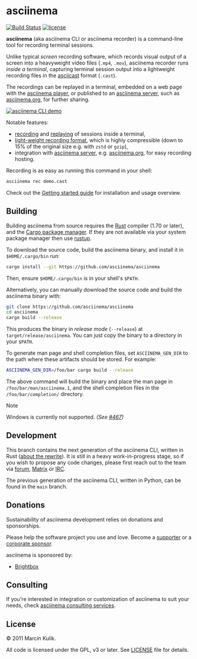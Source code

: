 # asciinema

[![Build Status](https://github.com/asciinema/asciinema/actions/workflows/ci.yml/badge.svg)](https://github.com/asciinema/asciinema/actions/workflows/asciinema.yml)
[![license](http://img.shields.io/badge/license-GNU-blue.svg)](https://raw.githubusercontent.com/asciinema/asciinema/master/LICENSE)

__asciinema__ (aka asciinema CLI or asciinema recorder) is a command-line tool
for recording terminal sessions.

Unlike typical _screen_ recording software, which records visual output of a
screen into a heavyweight video files (`.mp4`, `.mov`), asciinema recorder runs
_inside a terminal_, capturing terminal session output into a lightweight
recording files in the
[asciicast](https://docs.asciinema.org/manual/asciicast/v2/) format (`.cast`).

The recordings can be replayed in a terminal, embedded on a web page with the
[asciinema player](https://docs.asciinema.org/manual/player/), or published to
an [asciinema server](https://docs.asciinema.org/manual/server/), such as
[asciinema.org](https://asciinema.org), for further sharing.

[![asciinema CLI
demo](https://asciinema.org/a/85R4jTtjKVRIYXTcKCNq0vzYH.svg)](https://asciinema.org/a/85R4jTtjKVRIYXTcKCNq0vzYH?autoplay=1)

Notable features:

* [recording](https://docs.asciinema.org/manual/cli/usage/#asciinema-rec-filename)
  and
  [replaying](https://docs.asciinema.org/manual/cli/usage/#asciinema-play-filename)
  of sessions inside a terminal,
* [light-weight recording
  format](https://docs.asciinema.org/manual/asciicast/v2/), which is highly
  compressible (down to 15% of the original size e.g. with `zstd` or `gzip`),
* integration with [asciinema
  server](https://docs.asciinema.org/manual/server/), e.g.
  [asciinema.org](https://asciinema.org), for easy recording hosting.

Recording is as easy as running this command in your shell:

```sh
asciinema rec demo.cast
```

Check out the [Getting started
guide](https://docs.asciinema.org/getting-started/) for installation and usage
overview.

## Building

Building asciinema from source requires the [Rust](https://www.rust-lang.org/)
compiler (1.70 or later), and the [Cargo package
manager](https://doc.rust-lang.org/cargo/). If they are not available via your
system package manager then use [rustup](https://rustup.rs/).

To download the source code, build the asciinema binary, and install it in
`$HOME/.cargo/bin` run:

```sh
cargo install --git https://github.com/asciinema/asciinema
```

Then, ensure `$HOME/.cargo/bin` is in your shell's `$PATH`.

Alternatively, you can manually download the source code and build the asciinema
binary with:

```sh
git clone https://github.com/asciinema/asciinema
cd asciinema
cargo build --release
```

This produces the binary in _release mode_ (`--release`) at
`target/release/asciinema`. You can just copy the binary to a directory in your
`$PATH`.

To generate man page and shell completion files, set `ASCIINEMA_GEN_DIR` to the
path where these artifacts should be stored. For example:

```sh
ASCIINEMA_GEN_DIR=/foo/bar cargo build --release
```

The above command will build the binary and place the man page in
`/foo/bar/man/asciinema.1`, and the shell completion files in the
`/foo/bar/completion/` directory.

> [!NOTE]
> Windows is currently not supported. _(See [#467](https://github.com/asciinema/asciinema/issues/467))_

## Development

This branch contains the next generation of the asciinema CLI, written in Rust
([about the
rewrite](https://discourse.asciinema.org/t/rust-rewrite-of-the-asciinema-cli/777)).
It is still in a heavy work-in-progress stage, so if you wish to propose any
code changes, please first reach out to the team via
[forum](https://discourse.asciinema.org/),
[Matrix](https://matrix.to/#/#asciinema:matrix.org) or
[IRC](https://web.libera.chat/#asciinema).

The previous generation of the asciinema CLI, written in Python, can be found in
the `main` branch.

## Donations

Sustainability of asciinema development relies on donations and sponsorships.

Please help the software project you use and love. Become a
[supporter](https://docs.asciinema.org/donations/#individuals) or a [corporate
sponsor](https://docs.asciinema.org/donations/#corporate-sponsorship).

asciinema is sponsored by:

- [Brightbox](https://www.brightbox.com/)

## Consulting

If you're interested in integration or customization of asciinema to suit your
needs, check [asciinema consulting
services](https://docs.asciinema.org/consulting/).

## License

© 2011 Marcin Kulik.

All code is licensed under the GPL, v3 or later. See [LICENSE](./LICENSE) file
for details.
